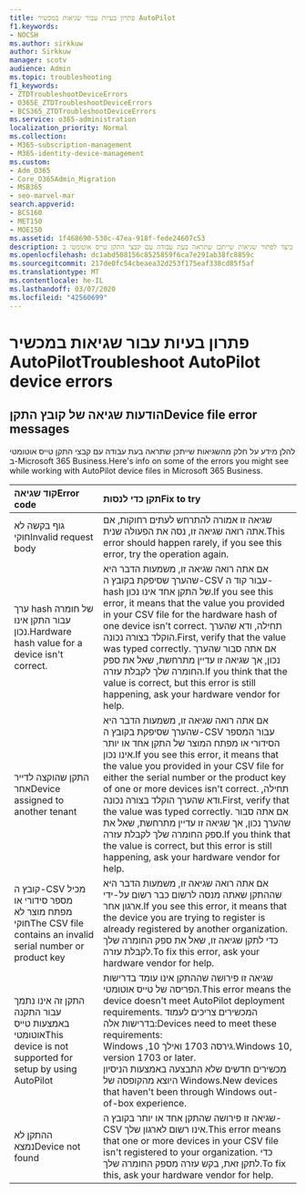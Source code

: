 ```yaml
---
title: פתרון בעיות עבור שגיאות במכשיר AutoPilot
f1.keywords:
- NOCSH
ms.author: sirkkuw
author: Sirkkuw
manager: scotv
audience: Admin
ms.topic: troubleshooting
f1_keywords:
- ZTDTroubleshootDeviceErrors
- O365E_ZTDTroubleshootDeviceErrors
- BCS365_ZTDTroubleshootDeviceErrors
ms.service: o365-administration
localization_priority: Normal
ms.collection:
- M365-subscription-management
- M365-identity-device-management
ms.custom:
- Adm_O365
- Core_O365Admin_Migration
- MSB365
- seo-marvel-mar
search.appverid:
- BCS160
- MET150
- MOE150
ms.assetid: 1f468690-530c-47ea-918f-fede24607c53
description: למד כיצד לפתור שגיאות שייתכן שתראה בעת עבודה עם קבצי התקן טייס אוטומטי ב-Microsoft 365 Business.
ms.openlocfilehash: dc1abd508156c8525859f6ca7e291ab38fc8859c
ms.sourcegitcommit: 217de0fc54cbeaea32d253f175eaf338cd85f5af
ms.translationtype: MT
ms.contentlocale: he-IL
ms.lasthandoff: 03/07/2020
ms.locfileid: "42560699"
---
```

# <a name="troubleshoot-autopilot-device-errors"></a><span data-ttu-id="5bbcc-103">פתרון בעיות עבור שגיאות במכשיר AutoPilot</span><span class="sxs-lookup"><span data-stu-id="5bbcc-103">Troubleshoot AutoPilot device errors</span></span>

## <a name="device-file-error-messages"></a><span data-ttu-id="5bbcc-104">הודעות שגיאה של קובץ התקן</span><span class="sxs-lookup"><span data-stu-id="5bbcc-104">Device file error messages</span></span>

<span data-ttu-id="5bbcc-105">להלן מידע על חלק מהשגיאות שייתכן שתראה בעת עבודה עם קבצי התקן טייס אוטומטי ב-Microsoft 365 Business.</span><span class="sxs-lookup"><span data-stu-id="5bbcc-105">Here's info on some of the errors you might see while working with AutoPilot device files in Microsoft 365 Business.</span></span> 
  
|<span data-ttu-id="5bbcc-106">**קוד שגיאה**</span><span class="sxs-lookup"><span data-stu-id="5bbcc-106">**Error code**</span></span>|<span data-ttu-id="5bbcc-107">**תקן כדי לנסות**</span><span class="sxs-lookup"><span data-stu-id="5bbcc-107">**Fix to try**</span></span>|
|:-----|:-----|
|<span data-ttu-id="5bbcc-108">גוף בקשה לא חוקי</span><span class="sxs-lookup"><span data-stu-id="5bbcc-108">Invalid request body</span></span>  <br/> |<span data-ttu-id="5bbcc-109">שגיאה זו אמורה להתרחש לעתים רחוקות, אם אתה רואה שגיאה זו, נסה את הפעולה שנית.</span><span class="sxs-lookup"><span data-stu-id="5bbcc-109">This error should happen rarely, if you see this error, try the operation again.</span></span>  <br/> |
|<span data-ttu-id="5bbcc-110">ערך hash של חומרה עבור התקן אינו נכון.</span><span class="sxs-lookup"><span data-stu-id="5bbcc-110">Hardware hash value for a device isn't correct.</span></span>  <br/> |<span data-ttu-id="5bbcc-111">אם אתה רואה שגיאה זו, משמעות הדבר היא שהערך שסיפקת בקובץ ה-CSV עבור קוד ה-hash של התקן אחד אינו נכון.</span><span class="sxs-lookup"><span data-stu-id="5bbcc-111">If you see this error, it means that the value you provided in your CSV file for the hardware hash of one device isn't correct.</span></span> <span data-ttu-id="5bbcc-112">תחילה, ודא שהערך הוקלד בצורה נכונה.</span><span class="sxs-lookup"><span data-stu-id="5bbcc-112">First, verify that the value was typed correctly.</span></span> <span data-ttu-id="5bbcc-113">אם אתה סבור שהערך נכון, אך שגיאה זו עדיין מתרחשת, שאל את ספק החומרה שלך לקבלת עזרה.</span><span class="sxs-lookup"><span data-stu-id="5bbcc-113">If you think that the value is correct, but this error is still happening, ask your hardware vendor for help.</span></span>  <br/> |
|<span data-ttu-id="5bbcc-114">התקן שהוקצה לדייר אחר</span><span class="sxs-lookup"><span data-stu-id="5bbcc-114">Device assigned to another tenant</span></span>  <br/> |<span data-ttu-id="5bbcc-115">אם אתה רואה שגיאה זו, משמעות הדבר היא שהערך שסיפקת בקובץ ה-CSV עבור המספר הסידורי או מפתח המוצר של התקן אחד או יותר אינו נכון.</span><span class="sxs-lookup"><span data-stu-id="5bbcc-115">If you see this error, it means that the value you provided in your CSV file for either the serial number or the product key of one or more devices isn't correct.</span></span> <span data-ttu-id="5bbcc-116">תחילה, ודא שהערך הוקלד בצורה נכונה.</span><span class="sxs-lookup"><span data-stu-id="5bbcc-116">First, verify that the value was typed correctly.</span></span> <span data-ttu-id="5bbcc-117">אם אתה סבור שהערך נכון, אך שגיאה זו עדיין מתרחשת, שאל את ספק החומרה שלך לקבלת עזרה.</span><span class="sxs-lookup"><span data-stu-id="5bbcc-117">If you think that the value is correct, but this error is still happening, ask your hardware vendor for help.</span></span>  <br/> |
|<span data-ttu-id="5bbcc-118">קובץ ה-CSV מכיל מספר סידורי או מפתח מוצר לא חוקי</span><span class="sxs-lookup"><span data-stu-id="5bbcc-118">The CSV file contains an invalid serial number or product key</span></span>  <br/> |<span data-ttu-id="5bbcc-119">אם אתה רואה שגיאה זו, משמעות הדבר היא שההתקן שאתה מנסה לרשום כבר רשום על-ידי ארגון אחר.</span><span class="sxs-lookup"><span data-stu-id="5bbcc-119">If you see this error, it means that the device you are trying to register is already registered by another organization.</span></span> <span data-ttu-id="5bbcc-120">כדי לתקן שגיאה זו, שאל את ספק החומרה שלך לקבלת עזרה.</span><span class="sxs-lookup"><span data-stu-id="5bbcc-120">To fix this error, ask your hardware vendor for help.</span></span>  <br/> |
|<span data-ttu-id="5bbcc-121">התקן זה אינו נתמך עבור התקנה באמצעות טייס אוטומטי</span><span class="sxs-lookup"><span data-stu-id="5bbcc-121">This device is not supported for setup by using AutoPilot</span></span>  <br/> | <span data-ttu-id="5bbcc-122">שגיאה זו פירושה שההתקן אינו עומד בדרישות הפריסה של טייס אוטומטי.</span><span class="sxs-lookup"><span data-stu-id="5bbcc-122">This error means the device doesn't meet AutoPilot deployment requirements.</span></span> <span data-ttu-id="5bbcc-123">המכשירים צריכים לעמוד בדרישות אלה:</span><span class="sxs-lookup"><span data-stu-id="5bbcc-123">Devices need to meet these requirements:</span></span>  <br/>  <span data-ttu-id="5bbcc-124">Windows ,10 גירסה 1703 ואילך.</span><span class="sxs-lookup"><span data-stu-id="5bbcc-124">Windows 10, version 1703 or later.</span></span>  <br/>  <span data-ttu-id="5bbcc-125">מכשירים חדשים שלא התבצעה באמצעות הניסיון היוצא מהקופסה של Windows.</span><span class="sxs-lookup"><span data-stu-id="5bbcc-125">New devices that haven't been through Windows out-of-box experience.</span></span>  <br/> |
|<span data-ttu-id="5bbcc-126">ההתקן לא נמצא</span><span class="sxs-lookup"><span data-stu-id="5bbcc-126">Device not found</span></span>  <br/> |<span data-ttu-id="5bbcc-127">שגיאה זו פירושה שהתקן אחד או יותר בקובץ ה-CSV אינו רשום לארגון שלך.</span><span class="sxs-lookup"><span data-stu-id="5bbcc-127">This error means that one or more devices in your CSV file isn't registered to your organization.</span></span> <span data-ttu-id="5bbcc-128">כדי לתקן זאת, בקש עזרה מספק החומרה שלך.</span><span class="sxs-lookup"><span data-stu-id="5bbcc-128">To fix this, ask your hardware vendor for help.</span></span>  <br/> |
